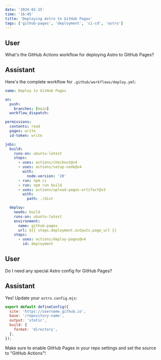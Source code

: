 ```yaml
---
date: '2024-01-15'
time: '16:45'
title: 'Deploying Astro to GitHub Pages'
tags: ['github-pages', 'deployment', 'ci-cd', 'astro']
---
```


## User

What's the GitHub Actions workflow for deploying Astro to GitHub Pages?

## Assistant

Here's the complete workflow for `.github/workflows/deploy.yml`:

```yaml
name: Deploy to GitHub Pages

on:
  push:
    branches: [main]
  workflow_dispatch:

permissions:
  contents: read
  pages: write
  id-token: write

jobs:
  build:
    runs-on: ubuntu-latest
    steps:
      - uses: actions/checkout@v4
      - uses: actions/setup-node@v4
        with:
          node-version: '20'
      - run: npm ci
      - run: npm run build
      - uses: actions/upload-pages-artifact@v3
        with:
          path: ./dist

  deploy:
    needs: build
    runs-on: ubuntu-latest
    environment:
      name: github-pages
      url: ${{ steps.deployment.outputs.page_url }}
    steps:
      - uses: actions/deploy-pages@v4
        id: deployment
```

## User

Do I need any special Astro config for GitHub Pages?

## Assistant

Yes! Update your `astro.config.mjs`:

```js
export default defineConfig({
  site: 'https://username.github.io',
  base: '/repository-name',
  output: 'static',
  build: {
    format: 'directory',
  },
});
```

Make sure to enable GitHub Pages in your repo settings and set the source to "GitHub Actions"!
